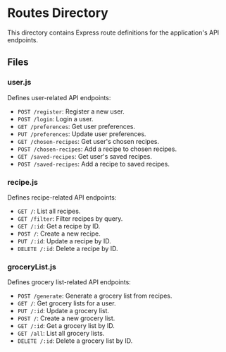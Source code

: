 # Routes Directory

This directory contains Express route definitions for the application's API endpoints.

## Files

### user.js
Defines user-related API endpoints:
- `POST /register`: Register a new user.
- `POST /login`: Login a user.
- `GET /preferences`: Get user preferences.
- `PUT /preferences`: Update user preferences.
- `GET /chosen-recipes`: Get user's chosen recipes.
- `POST /chosen-recipes`: Add a recipe to chosen recipes.
- `GET /saved-recipes`: Get user's saved recipes.
- `POST /saved-recipes`: Add a recipe to saved recipes.

### recipe.js
Defines recipe-related API endpoints:
- `GET /`: List all recipes.
- `GET /filter`: Filter recipes by query.
- `GET /:id`: Get a recipe by ID.
- `POST /`: Create a new recipe.
- `PUT /:id`: Update a recipe by ID.
- `DELETE /:id`: Delete a recipe by ID.

### groceryList.js
Defines grocery list-related API endpoints:
- `POST /generate`: Generate a grocery list from recipes.
- `GET /`: Get grocery lists for a user.
- `PUT /:id`: Update a grocery list.
- `POST /`: Create a new grocery list.
- `GET /:id`: Get a grocery list by ID.
- `GET /all`: List all grocery lists.
- `DELETE /:id`: Delete a grocery list by ID. 